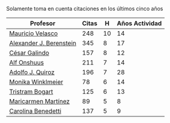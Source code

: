 Solamente toma en cuenta citaciones en los últimos cinco años

Profesor | Citas | H | Años Actividad |
----  | ----- | --- | --- |
[Mauricio Velasco](https://scholar.google.com/citations?user=2Z8U2DcAAAAJ&hl=en)| 248| 10| 14|
[Alexander J. Berenstein](https://scholar.google.com/citations?user=MVlKsDoAAAAJ&hl=en)| 345 | 8| 17|
[César Galindo](https://scholar.google.com/citations?user=ozJrzUEAAAAJ&hl=en) | 157 |8 | 12|
[Alf Onshuus](https://scholar.google.com/citations?user=Ov2U9EoAAAAJ&hl=en)| 211 | 7 | 14 |
[Adolfo J. Quiroz](https://scholar.google.com/citations?user=qwMDh-4AAAAJ&hl=en)|196| 7 | 28|
[Monika Winklmeier](https://scholar.google.com/citations?user=rHoZFKQAAAAJ&hl=en)| 78 | 6 | 14 |
[Tristram Bogart](https://scholar.google.com/citations?user=YbicPRQAAAAJ&hl=en) | 125| 6| 13 |
[Maricarmen Martínez](https://scholar.google.com/citations?user=Q0fgYywAAAAJ&hl=en) | 89 | 5 | 8 |
[Carolina Benedetti](https://scholar.google.com/citations?user=b8qfHuwAAAAJ&hl=en)| 137 | 5 | 9|
